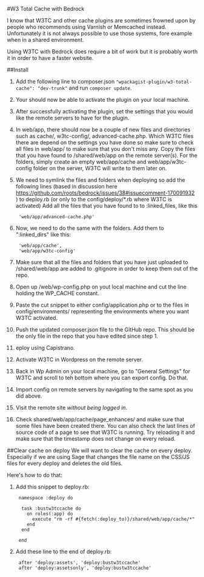 #W3 Total Cache with Bedrock

I know that W3TC and other cache plugins are sometimes frowned upon by people who recommends using Varnish or Memcached instead. Unfortunately it is not always possible to use those systems, fore example when in a shared environment.
 
 Using W3TC with Bedrock does require a bit of work but it is probably worth it in order to have a faster website.  

##Install
1. Add the following line to composer.json `"wpackagist-plugin/w3-total-cache": "dev-trunk"` and run `composer update`.
2. Your should now be able to activate the plugin on your local machine.
3. After successfully activating the plugin, set the settings that you would like the remote servers to have for the plugin.
4. In web/app, there should now be a couple of new files and directories such as cache/, w3tc-config/, advanced-cache.php. Which W3TC files there are depend on the settings you have done so make sure to check all files in web/app/ to make sure that you don't miss any. Copy the files that you have found to /shared/web/app on the remote server(s). For the folders, simply create an empty web/app/cache and web/app/w3tc-config folder on the server, W3TC will write to them later on. 
5. We need to symlink the files and folders when deploying so add the following lines (based in discussion here https://github.com/roots/bedrock/issues/38#issuecomment-170091932 ) to deploy.rb (or only to the config/deploy/*.rb where W3TC is activated)
 Add all the files that you have found to to :linked_files, like this
 
        'web/app/advanced-cache.php'
 
6. Now, we need to do the same with the folders. Add them to ":linked_dirs" like this:
 
        'web/app/cache',
        'web/app/w3tc-config'
        
6. Make sure that all the files and folders that you have just uploaded to /shared/web/app are added to .gitignore in order to keep them out of the repo.  
7. Open up /web/wp-config.php on yout local machine and cut the line holding the WP_CACHE constant.
8. Paste the cut snippet to either config/application.php or to the files in config/environments/ representing the environments where you want W3TC activated.
9. Push the updated composer.json file to the GitHub repo. This should be the only file in the repo that you have edited since step 1.
10. eploy using Capistrano.
11. Activate W3TC in Wordpress on the remote server.
12. Back in Wp Admin on your local machine, go to "General Settings" for W3TC and scroll to teh bottom where you can export config. Do that.
13. Import config on remote servers by navigating to the same spot as you did above. 
14. Visit the remote site *without being logged in*.
15. Check shared/web/app/cache/page_enhances/ and make sure that some files have been created there. You can also check the last lines of source code of a page to see that W3TC is running. Try reloading it and make sure that the timestamp does not change on every reload.

##Clear cache on deploy
We will want to clear the cache on every deploy. Especially if we are using Sage that changes the file name on the CSS/JS files for every deploy and deletes the old files.
 
Here's how to do that:
 
1. Add this snippet to deploy.rb:

        namespace :deploy do
        
         task :bustw3tccache do
           on roles(:app) do
             execute "rm -rf #{fetch(:deploy_to)}/shared/web/app/cache/*"
           end
         end
        
        end

2. Add these line to the end of deploy.rb: 

        after 'deploy:assets', 'deploy:bustw3tccache'
        after 'deploy:assetsonly', 'deploy:bustw3tccache'
 